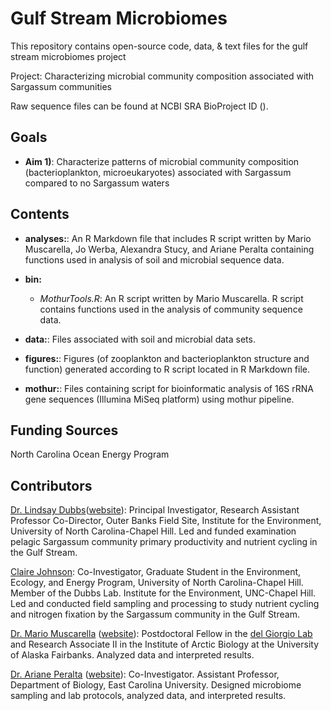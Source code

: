 Gulf Stream Microbiomes
=====================
This repository contains open-source code, data, & text files for the gulf stream microbiomes project

Project: Characterizing microbial community composition associated with Sargassum communities

Raw sequence files can be found at NCBI SRA BioProject ID ().

## Goals

* **Aim 1)**: Characterize patterns of microbial community composition (bacterioplankton, microeukaryotes) associated with Sargassum compared to no Sargassum waters

## Contents
* **analyses:**: An R Markdown file that includes R script written by Mario Muscarella, Jo Werba, Alexandra Stucy, and Ariane Peralta containing functions used in analysis of soil and microbial sequence data.

* **bin:** 
	* *MothurTools.R*: An R script written by Mario Muscarella. R script contains functions used in the analysis of community sequence data.

* **data:**: Files associated with soil and microbial data sets. 

* **figures:**: Figures (of zooplankton and bacterioplankton structure and function) generated according to R script located in R Markdown file.

* **mothur:**: Files containing script for bioinformatic analysis of 16S rRNA gene sequences (Illumina MiSeq platform) using mothur pipeline.

## Funding Sources  
North Carolina Ocean Energy Program

## Contributors
[Dr. Lindsay Dubbs](mailto:dubbs@email.unc.edu)([website](https://www.coastalstudiesinstitute.org/faculty-and-staff/dr-lindsay-dubbs/)): Principal Investigator, Research Assistant Professor Co-Director, Outer Banks Field Site, Institute for the Environment, University of North Carolina-Chapel Hill. Led and funded examination pelagic Sargassum community primary productivity and nutrient cycling in the Gulf Stream.

[Claire Johnson](mailto:clairejo@unc.edu): Co-Investigator, Graduate Student in the Environment, Ecology, and Energy Program, University of North Carolina-Chapel Hill. Member of the Dubbs Lab. Institute for the Environment, UNC-Chapel Hill. Led and conducted field sampling and processing to study nutrient cycling and nitrogen fixation by the Sargassum community in the Gulf Stream.

[Dr. Mario Muscarella](mailto:muscarella.mario@uqam.ca) ([website](http://mmuscarella.github.io/)): Postdoctoral Fellow in the [del Giorgio Lab]() and Research Associate II in the Institute of Arctic Biology at the University of Alaska Fairbanks. Analyzed data and interpreted results.

[Dr. Ariane Peralta](mailto:peraltaa@ecu.edu) ([website](www.peraltalab.com/)):  Co-Investigator. Assistant Professor, Department of Biology, East Carolina University. Designed microbiome sampling and lab protocols, analyzed data, and interpreted results.
